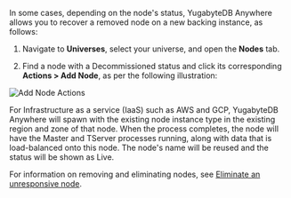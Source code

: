 <!---
title: Use YugabyteDB Anywhere to recover a node
headerTitle: Recover a node
linkTitle: Recover a node
description: Use YugabyteDB Anywhere to recover a decommissioned node.
aliases:
  - /preview/manage/enterprise-edition/create-universe-multi-region
menu:
  preview_yugabyte-platform:
    identifier: add-nodes
    parent: manage-deployments
    weight: 75
type: docs
--->

In some cases, depending on the node's status, YugabyteDB Anywhere allows you to recover a removed node on a new backing instance, as follows:

1. Navigate to **Universes**, select your universe, and open the **Nodes** tab.

1. Find a node with a Decommissioned status and click its corresponding **Actions > Add Node**, as per the following illustration:

  ![Add Node Actions](/images/ee/node-actions-add-node.png)

For Infrastructure as a service (IaaS) such as AWS and GCP, YugabyteDB Anywhere will spawn with the existing node instance type in the existing region and zone of that node. When the process completes, the node will have the Master and TServer processes running, along with data that is load-balanced onto this node. The node's name will be reused and the status will be shown as Live.

For information on removing and eliminating nodes, see [Eliminate an unresponsive node](../remove-nodes/).
